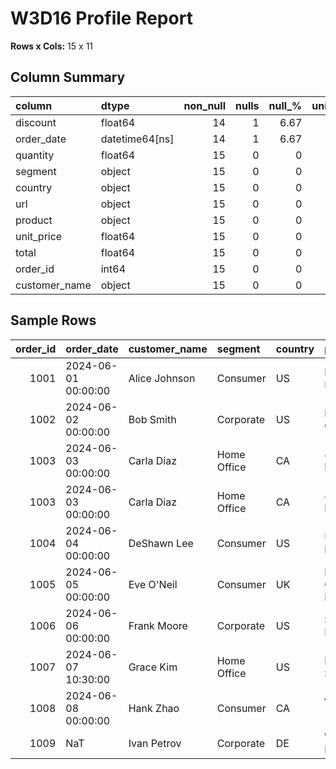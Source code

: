 # W3D16 Profile Report

**Rows x Cols:** 15 x 11

## Column Summary
| column        | dtype          |   non_null |   nulls |   null_% |   unique |
|:--------------|:---------------|-----------:|--------:|---------:|---------:|
| discount      | float64        |         14 |       1 |     6.67 |        3 |
| order_date    | datetime64[ns] |         14 |       1 |     6.67 |       13 |
| quantity      | float64        |         15 |       0 |     0    |        1 |
| segment       | object         |         15 |       0 |     0    |        3 |
| country       | object         |         15 |       0 |     0    |        4 |
| url           | object         |         15 |       0 |     0    |       10 |
| product       | object         |         15 |       0 |     0    |       11 |
| unit_price    | float64        |         15 |       0 |     0    |       11 |
| total         | float64        |         15 |       0 |     0    |       12 |
| order_id      | int64          |         15 |       0 |     0    |       14 |
| customer_name | object         |         15 |       0 |     0    |       14 |

## Sample Rows
|   order_id | order_date          | customer_name   | segment     | country   | product              |   unit_price |   quantity |   discount |   total | url                        |
|-----------:|:--------------------|:----------------|:------------|:----------|:---------------------|-------------:|-----------:|-----------:|--------:|:---------------------------|
|       1001 | 2024-06-01 00:00:00 | Alice Johnson   | Consumer    | US        | Laptop Pro 14        |      1480.05 |          1 |       0    | 1480.04 | https://example.com/p/LP14 |
|       1002 | 2024-06-02 00:00:00 | Bob Smith       | Corporate   | US        | Ergo Chair           |       299.5  |          1 |       0.1  |  269.55 | https://example.com/p/CH01 |
|       1003 | 2024-06-03 00:00:00 | Carla  Diaz     | Home Office | CA        | 4K Monitor           |       399    |          1 |       0    |  399    | https://example.com/p/MN4K |
|       1003 | 2024-06-03 00:00:00 | Carla Diaz      | Home Office | CA        | 4K Monitor           |       399    |          1 |       0    |  399    | https://example.com/p/MN4K |
|       1004 | 2024-06-04 00:00:00 | DeShawn Lee     | Consumer    | US        | USB-C Dock           |       129    |          1 |     nan    |  129    | https://example.com/p/DK01 |
|       1005 | 2024-06-05 00:00:00 | Eve O'Neil      | Consumer    | UK        | Noise-Cancel Headset |       199.99 |          1 |       0.05 |  189.99 | https://example.com/p/HS01 |
|       1006 | 2024-06-06 00:00:00 | Frank  Moore    | Corporate   | US        | Standing Desk        |       899    |          1 |       0    |  899    | https://example.com/p/SD01 |
|       1007 | 2024-06-07 10:30:00 | Grace  Kim      | Home Office | US        | Portable SSD         |       119.99 |          1 |       0    |  119.99 | https://example.com/p/SSD1 |
|       1008 | 2024-06-08 00:00:00 | Hank  Zhao      | Consumer    | CA        | Webcam 1080p         |        69.95 |          1 |       0    |   69.95 | https://example.com/p/WC10 |
|       1009 | NaT                 | Ivan Petrov     | Corporate   | DE        | Wireless Mouse       |        49.99 |          1 |       0    |   49.99 | https://example.com/p/MSWL |
